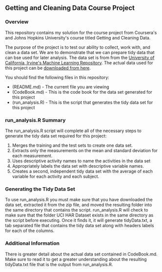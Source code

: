 ## Getting and Cleaning Data Course Project

### Overview
This repository contains my solution for the course project from Coursera's and Johns Hopkins University's course titled Getting and Cleaning Data.  

The purpose of the project is to test our ability to collect, work with, and clean a data set.  We are to demonstrate that we can prepare tidy data that can bse used for later analysis.  The data set is from from the [University of California, Irvine's Machine Learning Repository](http://archive.ics.uci.edu/ml/datasets/Human+Activity+Recognition+Using+Smartphones#).  The actual data used for this project can be [downloaded from here](https://d396qusza40orc.cloudfront.net/getdata%2Fprojectfiles%2FUCI%20HAR%20Dataset.zip).

You should find the following files in this repository:

* (README.md) - The current file you are viewing
* (CodeBook.md) - This is the code book for the data set generated for this project
* (run_analysis.R) - This is the script that generates the tidy data set for this project

### run_analysis.R Summary
The run_analysis.R script will complete all of the necessary steps to generate the tidy data set required for this project:

1. Merges the training and the test sets to create one data set.
2. Extracts only the measurements on the mean and standard deviation for each measurement. 
3. Uses descriptive activity names to name the activities in the data set
4. Appropriately labels the data set with descriptive variable names. 
5. Creates a second, independent tidy data set with the average of each variable for each activity and each subject. 

### Generating the Tidy Data Set
To use run_analysis.R you must make sure that you have downloaded the data set, extracted it from the zip file, and moved the resulting folder into the same directory that contains the script.  run_analysis.R will check to make sure that the folder UCI HAR Dataset exists in the same directory as the script before executing.  Once it finds it, it will generate tidyData.txt, a tab separated file that contains the tidy data set along with headers labels for each of the columns.

### Additional Information
There is greater detail about the actual data set contained in CodeBook.md.  Make sure to read it to get a greater understanding about the resulting tidyData.txt file that is the output from run_analysis.R.